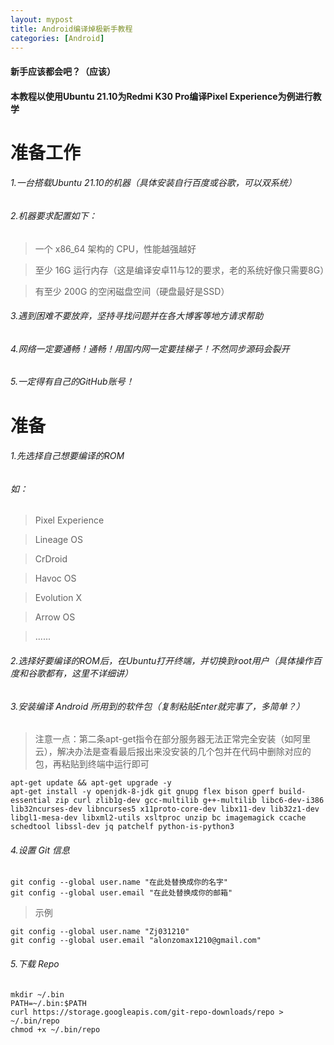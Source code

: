 ```yaml
---
layout: mypost
title: Android编译焯极新手教程
categories: [Android]
---
```


#### 新手应该都会吧？（应该）
#### 本教程以使用Ubuntu 21.10为Redmi K30 Pro编译Pixel Experience为例进行教学

# 准备工作
###### 1.一台搭载Ubuntu 21.10的机器（具体安装自行百度或谷歌，可以双系统）
###### 2.机器要求配置如下：
> 一个 x86_64 架构的 CPU，性能越强越好

> 至少 16G 运行内存（这是编译安卓11与12的要求，老的系统好像只需要8G）

> 有至少 200G 的空闲磁盘空间（硬盘最好是SSD）

###### 3.遇到困难不要放弃，坚持寻找问题并在各大博客等地方请求帮助
###### 4.网络一定要通畅！通畅！用国内网一定要挂梯子！不然同步源码会裂开
###### 5.一定得有自己的GitHub账号！


# 准备
###### 1.先选择自己想要编译的ROM
###### 如：

> Pixel Experience

> Lineage OS

> CrDroid

> Havoc OS

> Evolution X

> Arrow OS

> ......

###### 2.选择好要编译的ROM后，在Ubuntu打开终端，并切换到root用户（具体操作百度和谷歌都有，这里不详细讲）
###### 3.安装编译 Android 所用到的软件包（复制粘贴Enter就完事了，多简单？）

> 注意一点：第二条apt-get指令在部分服务器无法正常完全安装（如阿里云），解决办法是查看最后报出来没安装的几个包并在代码中删除对应的包，再粘贴到终端中运行即可

```
apt-get update && apt-get upgrade -y
apt-get install -y openjdk-8-jdk git gnupg flex bison gperf build-essential zip curl zlib1g-dev gcc-multilib g++-multilib libc6-dev-i386 lib32ncurses-dev libncurses5 x11proto-core-dev libx11-dev lib32z1-dev libgl1-mesa-dev libxml2-utils xsltproc unzip bc imagemagick ccache schedtool libssl-dev jq patchelf python-is-python3
```

###### 4.设置 Git 信息

```
git config --global user.name "在此处替换成你的名字"
git config --global user.email "在此处替换成你的邮箱"
```

> 示例

```
git config --global user.name "Zj031210"
git config --global user.email "alonzomax1210@gmail.com"
```

###### 5.下载 Repo

```
mkdir ~/.bin
PATH=~/.bin:$PATH
curl https://storage.googleapis.com/git-repo-downloads/repo > ~/.bin/repo
chmod +x ~/.bin/repo
```
